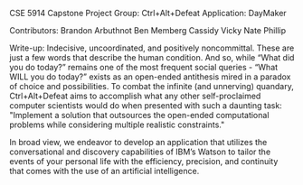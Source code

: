 CSE 5914 Capstone Project
Group: Ctrl+Alt+Defeat
Application: DayMaker

Contributors:
    Brandon Arbuthnot
    Ben Memberg
    Cassidy
    Vicky
    Nate
    Phillip

Write-up:
Indecisive, uncoordinated, and positively noncommittal. These are just a few words that describe the human condition. And so, while “What did you do today?” remains one of the most frequent social queries - “What WILL you do today?” exists as an open-ended antithesis mired in a paradox of choice and possibilities. To combat the infinite (and unnerving) quandary, Ctrl+Alt+Defeat aims to accomplish what any other self-proclaimed computer scientists would do when presented with such a daunting task: "Implement a solution that outsources the open-ended computational problems while considering multiple realistic constraints." 

In broad view, we endeavor to develop an application that utilizes the conversational and discovery capabilities of IBM’s Watson to tailor the events of your personal life with the efficiency, precision, and continuity that comes with the use of an artificial intelligence.